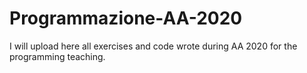 # Programmazione-AA-2020

I will upload here all exercises and code wrote during AA 2020 for the programming teaching.
